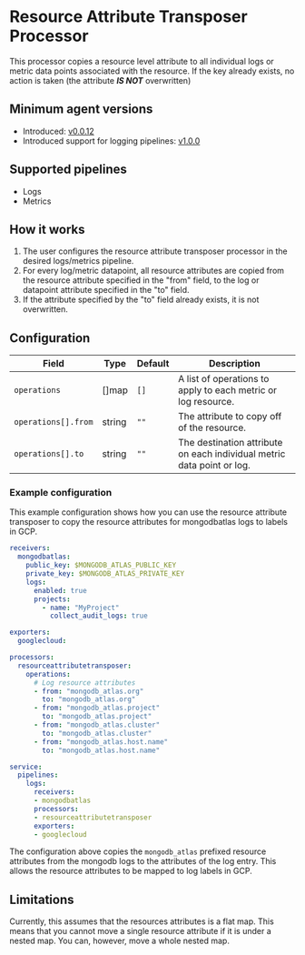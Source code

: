 # Resource Attribute Transposer Processor
This processor copies a resource level attribute to all individual logs or metric data points associated with the resource.
If the key already exists, no action is taken (the attribute _**IS NOT**_ overwritten)

## Minimum agent versions
- Introduced: [v0.0.12](https://github.com/observIQ/bindplane-otel-collector/releases/tag/v0.0.12)
- Introduced support for logging pipelines: [v1.0.0](https://github.com/observIQ/bindplane-otel-collector/releases/tag/v1.0.0)

## Supported pipelines
- Logs
- Metrics

## How it works
1. The user configures the resource attribute transposer processor in the desired logs/metrics pipeline.
2. For every log/metric datapoint, all resource attributes are copied from the resource attribute specified in the "from" field, to the log or datapoint attribute specified in the "to" field.
3. If the attribute specified by the "to" field already exists, it is not overwritten.

## Configuration
| Field               | Type   | Default | Description                                                            |
|---------------------|--------|---------|------------------------------------------------------------------------|
| `operations`        | []map  | `[]`    | A list of operations to apply to each metric or log resource.          |
| `operations[].from` | string | `""`    | The attribute to copy off of the resource.                             |
| `operations[].to`   | string | `""`    | The destination attribute on each individual metric data point or log. |

### Example configuration

This example configuration shows how you can use the resource attribute transposer to copy the resource attributes for mongodbatlas logs to labels in GCP.

```yaml
receivers:
  mongodbatlas:
    public_key: $MONGODB_ATLAS_PUBLIC_KEY
    private_key: $MONGODB_ATLAS_PRIVATE_KEY
    logs:
      enabled: true
      projects:
        - name: "MyProject"
          collect_audit_logs: true

exporters: 
  googlecloud:

processors:
  resourceattributetransposer:
    operations:
      # Log resource attributes
      - from: "mongodb_atlas.org"
        to: "mongodb_atlas.org"
      - from: "mongodb_atlas.project"
        to: "mongodb_atlas.project"
      - from: "mongodb_atlas.cluster"
        to: "mongodb_atlas.cluster"
      - from: "mongodb_atlas.host.name"
        to: "mongodb_atlas.host.name"

service:
  pipelines:
    logs:
      receivers:
      - mongodbatlas
      processors:
      - resourceattributetransposer
      exporters:
      - googlecloud
```

The configuration above copies the `mongodb_atlas` prefixed resource attributes from the mongodb logs to the attributes of the log entry.
This allows the resource attributes to be mapped to log labels in GCP.

## Limitations

Currently, this assumes that the resources attributes is a flat map. This means that you cannot move a single resource attribute if it is under a nested map. You can, however, move a whole nested map.

